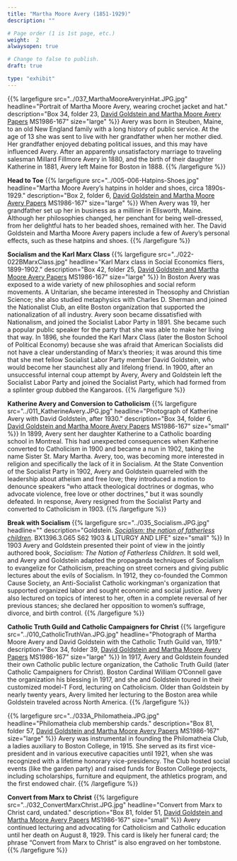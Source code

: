 ```yaml
---
title: "Martha Moore Avery (1851-1929)"
description: ""

# Page order (1 is 1st page, etc.)
weight:  2
alwaysopen: true

# Change to false to publish.
draft: true

type: "exhibit"
---
```


{{% largefigure src="../037_MarthaMooreAveryinHat.JPG.jpg" headline="Portrait of Martha Moore Avery, wearing crochet jacket and hat." description="Box 34, folder 23, [David Goldstein and Martha Moore Avery Papers](https://bc-primo.hosted.exlibrisgroup.com/primo-explore/fulldisplay?docid=ALMA-BC21387017070001021&context=L&vid=bclib_new&search_scope=bcl&tab=bcl_only&lang=en_US)  MS1986-167" size="large" %}}
Avery was born in Steuben, Maine, to an old New England family with a long history of public service. At the age of 13 she was sent to live with her grandfather when her mother died. Her grandfather enjoyed debating political issues, and this may have influenced Avery. After an apparently unsatisfactory marriage to traveling salesman Millard Fillmore Avery in 1880, and the birth of their daughter Katherine in 1881, Avery left Maine for Boston in 1888.
{{% /largefigure %}}


**Head to Toe**
{{% largefigure src="../005-006-Hatpins-Shoes.jpg" headline="Martha Moore Avery’s hatpins in holder and shoes, circa 1890s-1929." description="Box 2, folder 6, [David Goldstein and Martha Moore Avery Papers](https://bc-primo.hosted.exlibrisgroup.com/primo-explore/fulldisplay?docid=ALMA-BC21387017070001021&context=L&vid=bclib_new&search_scope=bcl&tab=bcl_only&lang=en_US) MS1986-167" size="large" %}}
When Avery was 19, her grandfather set up her in business as a milliner in Ellsworth, Maine. Although her philosophies changed, her penchant for being well-dressed, from her delightful hats to her beaded shoes, remained with her. The David Goldstein and Martha Moore Avery papers include a few of Avery’s personal effects, such as these hatpins and shoes. 
{{% /largefigure %}}


**Socialism and the Karl Marx Class**
{{% largefigure src="../022-022BMarxClass.jpg" headline="Karl Marx class in Social Economics fliers, 1899-1902." description="Box 42, folder 25, [David Goldstein and Martha Moore Avery Papers](https://bc-primo.hosted.exlibrisgroup.com/primo-explore/fulldisplay?docid=ALMA-BC21387017070001021&context=L&vid=bclib_new&search_scope=bcl&tab=bcl_only&lang=en_US) MS1986-167" size="large" %}}
In Boston Avery was exposed to a wide variety of new philosophies and social reform movements. A Unitarian, she became interested in Theosophy and Christian Science; she also studied metaphysics with Charles D. Sherman and joined the Nationalist Club, an elite Boston organization that supported the nationalization of all industry. Avery soon became dissatisfied with Nationalism, and joined the Socialist Labor Party in 1891. She became such a popular public speaker for the party that she was able to make her living that way. In 1896, she founded the Karl Marx Class (later the Boston School of Political Economy) because she was afraid that American Socialists did not have a clear understanding of Marx’s theories; it was around this time that she met fellow Socialist Labor Party member David Goldstein, who would become her staunchest ally and lifelong friend. In 1900, after an unsuccessful internal coup attempt by Avery, Avery and Goldstein left the Socialist Labor Party and joined the Socialist Party, which had formed from a splinter group dubbed the Kangaroos.
{{% /largefigure %}}

**Katherine Avery and Conversion to Catholicism**
{{% largefigure src="../011_KatherineAvery.JPG.jpg" headline="Photograph of Katherine Avery with David Goldstein, after 1930." description="Box 34, folder 6, [David Goldstein and Martha Moore Avery Papers](https://bc-primo.hosted.exlibrisgroup.com/primo-explore/fulldisplay?docid=ALMA-BC21387017070001021&context=L&vid=bclib_new&search_scope=bcl&tab=bcl_only&lang=en_US) MS1986-167" size="small" %}}
In 1899, Avery sent her daughter Katherine to a Catholic boarding school in Montreal. This had unexpected consequences when Katherine converted to Catholicism in 1900 and became a nun in 1902, taking the name Sister St. Mary Martha. Avery, too, was becoming more interested in religion and specifically the lack of it in Socialism. At the State Convention of the Socialist Party in 1902, Avery and Goldstein quarreled with the leadership about atheism and free love; they introduced a motion to denounce speakers “who attack theological doctrines or dogmas, who advocate violence, free love or other doctrines,” but it was soundly defeated. In response, Avery resigned from the Socialist Party and converted to Catholicism in 1903.
{{% /largefigure %}}


**Break with Socialism**
{{% largefigure src="../035_Socialism.JPG.jpg" headline="" description="Goldstein. *[Socialism: the nation of fatherless children](https://bc-primo.hosted.exlibrisgroup.com/permalink/f/l6ucgu/ALMA-BC21371117850001021)*. BX1396.3.G65 S62 1903 & LITURGY AND LIFE" size="small" %}}
In 1903 Avery and Goldstein presented their point of view in the jointly authored book, *Socialism: The Nation of Fatherless Children*. It sold well, and Avery and Goldstein adapted the propaganda techniques of Socialism to evangelize for Catholicism, preaching on street corners and giving public lectures about the evils of Socialism. In 1912, they co-founded the Common Cause Society, an Anti-Socialist Catholic workingman's organization that supported organized labor and sought economic and social justice. Avery also lectured on topics of interest to her, often in a complete reversal of her previous stances; she declared her opposition to women’s suffrage, divorce, and birth control.
{{% /largefigure %}}
 


**Catholic Truth Guild and Catholic Campaigners for Christ**
{{% largefigure src="../010_CatholicTruthVan.JPG.jpg" headline="Photograph of Martha Moore Avery and David Goldstein with the Catholic Truth Guild van, 1919." description="Box 34, folder 39, [David Goldstein and Martha Moore Avery Papers](https://bc-primo.hosted.exlibrisgroup.com/primo-explore/fulldisplay?docid=ALMA-BC21387017070001021&context=L&vid=bclib_new&search_scope=bcl&tab=bcl_only&lang=en_US) MS1986-167" size="large" %}}
In 1917, Avery and Goldstein founded their own Catholic public lecture organization, the Catholic Truth Guild (later Catholic Campaigners for Christ). Boston Cardinal William O’Connell gave the organization his blessing in 1917, and she and Goldstein toured in their customized model-T Ford, lecturing on Catholicism. Older than Goldstein by nearly twenty years, Avery limited her lecturing to the Boston area while Goldstein traveled across North America.
{{% /largefigure %}}

{{% largefigure src="../033A_Philomatheia.JPG.jpg" headline="Philomatheia club membership cards." description="Box 81, folder 57, [David Goldstein and Martha Moore Avery Papers](https://bc-primo.hosted.exlibrisgroup.com/primo-explore/fulldisplay?docid=ALMA-BC21387017070001021&context=L&vid=bclib_new&search_scope=bcl&tab=bcl_only&lang=en_US) MS1986-167" size="large" %}}
Avery was instrumental in founding the Philomatheia Club, a ladies auxiliary to Boston College, in 1915. She served as its first vice-president and in various executive capacities until 1921, when she was recognized with a lifetime honorary vice-presidency. The Club hosted social events (like the garden party) and raised funds for Boston College projects, including scholarships, furniture and equipment, the athletics program, and the first endowed chair.
{{% /largefigure %}}


**Convert from Marx to Christ**
{{% largefigure src="../032_ConvertMarxChrist.JPG.jpg" headline="Convert from Marx to Christ card, undated." description="Box 81, folder 51, [David Goldstein and Martha Moore Avery Papers](https://bc-primo.hosted.exlibrisgroup.com/primo-explore/fulldisplay?docid=ALMA-BC21387017070001021&context=L&vid=bclib_new&search_scope=bcl&tab=bcl_only&lang=en_US) MS1986-167" size="small" %}}
Avery continued lecturing and advocating for Catholicism and Catholic education until her death on August 8, 1929. This card is likely her funeral card; the phrase “Convert from Marx to Christ” is also engraved on her tombstone.
{{% /largefigure %}}